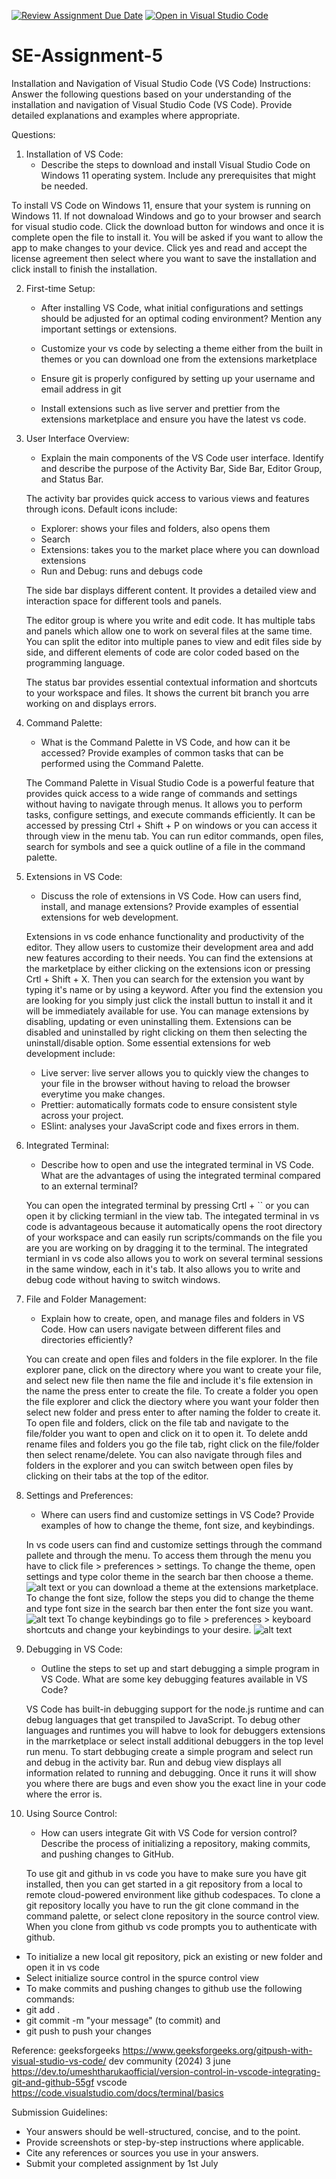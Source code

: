 [![Review Assignment Due Date](https://classroom.github.com/assets/deadline-readme-button-24ddc0f5d75046c5622901739e7c5dd533143b0c8e959d652212380cedb1ea36.svg)](https://classroom.github.com/a/XoLGRbHq)
[![Open in Visual Studio Code](https://classroom.github.com/assets/open-in-vscode-718a45dd9cf7e7f842a935f5ebbe5719a5e09af4491e668f4dbf3b35d5cca122.svg)](https://classroom.github.com/online_ide?assignment_repo_id=15241123&assignment_repo_type=AssignmentRepo)
# SE-Assignment-5
Installation and Navigation of Visual Studio Code (VS Code)
 Instructions:
Answer the following questions based on your understanding of the installation and navigation of Visual Studio Code (VS Code). Provide detailed explanations and examples where appropriate.

 Questions:

1. Installation of VS Code:
   - Describe the steps to download and install Visual Studio Code on Windows 11 operating system. Include any prerequisites that might be needed.

 To install VS Code on Windows 11, ensure that your system is running on Windows 11. If not downaload Windows and go to your browser and search for visual studio code.
 Click the download button for windows and once it is complete open the file to install it.
 You will be asked if you want to allow the app to make changes to your device. Click yes and read and accept the license agreement then select where you want to save the installation and click install to finish the installation.

2. First-time Setup:
   - After installing VS Code, what initial configurations and settings should be adjusted for an optimal coding environment? Mention any important settings or extensions.

   - Customize your vs code by selecting a theme either from the built in themes or you can download one from the extensions marketplace
   - Ensure git is properly configured by setting up your username and email address in git
   - Install extensions such as live server and prettier from the extensions marketplace and ensure you have the latest vs code.

3. User Interface Overview:
   - Explain the main components of the VS Code user interface. Identify and describe the purpose of the Activity Bar, Side Bar, Editor Group, and Status Bar.

   The activity bar provides quick access to various views and features through icons. Default icons include:
   - Explorer: shows your files and folders, also opens them
   - Search
   - Extensions: takes you to the market place where you can download extensions
   - Run and Debug: runs and debugs code

   The side bar displays different content. It provides a detailed view and interaction space for different tools and panels.

   The editor group is where you write and edit code. It has multiple tabs and panels which allow one to work on several files at the same time. You can split the editor into multiple panes to view and edit files side by side, and different elements of code are color coded based on the programming language.

   The status bar provides essential contextual information and shortcuts to your workspace and files.
   It shows the current bit branch you arre working on and displays errors.

4. Command Palette:
   - What is the Command Palette in VS Code, and how can it be accessed? Provide examples of common tasks that can be performed using the Command Palette.

   The Command Palette in Visual Studio Code is a powerful feature that provides quick access to a wide range of commands and settings without having to navigate through menus. It allows you to perform tasks, configure settings, and execute commands efficiently. It can be accessed by pressing Ctrl + Shift + P on windows or you can access it through view in the menu tab.
   You can run editor commands, open files, search for symbols and see a quick outline of a file in the command palette.

5. Extensions in VS Code:
   - Discuss the role of extensions in VS Code. How can users find, install, and manage extensions? Provide examples of essential extensions for web development.

   Extensions in vs code enhance functionality and productivity of the editor. They allow users to customize their development area and add new features according to their needs.
   You can find the extensions at the marketplace by either clicking on the extensions icon or pressing Crtl + Shift + X. Then you can search for the extension you want by typing it's name or by using a keyword. After you find the extension you are looking for you simply just click the install buttun to install it and it will be immediately available for use.
   You can manage extensions by disabling, updating or even uninstalling them. Extensions can be disabled and uninstalled by right clicking on them then selecting the uninstall/disable option.
   Some essential extensions for web development include:
   - Live server: live server allows you to quickly view the changes to your file in the browser without having to reload the browser everytime you make changes.
   - Prettier: automatically formats code to ensure consistent style across your project.
   - ESlint: analyses your JavaScript code and fixes errors in them.

6. Integrated Terminal:
   - Describe how to open and use the integrated terminal in VS Code. What are the advantages of using the integrated terminal compared to an external terminal?

   You can open the integrated terminal by pressing Crtl + `` or you can open it by clicking termianl in the view tab. The integated terminal in vs code is advantageous because it automatically opens the root directory of your workspace and can easily run scripts/commands on the file you are you are working on by dragging it to the terminal. The integrated termianl in vs code also allows you to work on several terminal sessions in the same window, each in it's tab. It also allows you to write and debug code without having to switch windows.

7. File and Folder Management:
   - Explain how to create, open, and manage files and folders in VS Code. How can users navigate between different files and directories efficiently?

   You can create and open files and folders in the file explorer.
   In the file explorer pane, click on the directory where you want to create your file, and select new file then name the file and include it's file extension in the name the press enter to create the file.
   To create a folder you open the file explorer and click the diectory where you want your folder then select new folder and press enter to after naming the folder to create it.
   To open file and folders, click on the file tab and navigate to the file/folder you want to open and click on it to open it.
   To delete andd rename files and folders you go the file tab, right click on the file/folder then select rename/delete. You can also navigate through files and folders in the explorer and you can switch between open files by clicking on their tabs at the top of the editor.

8. Settings and Preferences:
   - Where can users find and customize settings in VS Code? Provide examples of how to change the theme, font size, and keybindings.

   In vs code users can find and customize settings through the command pallete and through the menu. To access them through the menu you have to click file > preferences > settings.
   To change the theme, open settings and type color theme in the search bar then choose a theme.
   ![alt text](image.png) or you can download a theme at the extensions marketplace.
   To change the font size, follow the steps you did to change the theme and type font size in the search bar then enter the font size you want.
   ![alt text](image-1.png) To change keybindings go to file > preferences > keyboard shortcuts and change your keybindings to your desire.
   ![alt text](image-2.png)

9. Debugging in VS Code:
   - Outline the steps to set up and start debugging a simple program in VS Code. What are some key debugging features available in VS Code?

   VS Code has built-in debugging support for the node.js runtime and can debug languages that get transpiled to JavaScript. To debug other languages and runtimes you will habve to look for debuggers extensions in the marrketplace or select install additional debuggers in the top level run menu. To start debbuging create a simple program and select run and debug in the activity bar.
   Run and debug view displays all information related to running and debugging. Once it runs it will show you where there are bugs and even show you the exact line in your code where the error is.

10. Using Source Control:
    - How can users integrate Git with VS Code for version control? Describe the process of initializing a repository, making commits, and pushing changes to GitHub.

    To use git and github in vs code you have to make sure you have git installed, then you can get started in a git repository from a local to remote cloud-powered environment like github codespaces.
    To clone a git repository locally you have to run the git clone command in the command palette, or select clone repository in the source control view. When you clone from github vs code prompts you to authenticate with github.

   - To initialize a new local git repository, pick an existing or new folder and open it in vs code
   - Select initialize source control in the spurce control view
   - To make commits and pushing changes to github use the following commands:
   - git add .
   - git commit -m "your message" (to commit) and
   - git push to push your changes

   Reference:
   geeksforgeeks
   https://www.geeksforgeeks.org/gitpush-with-visual-studio-vs-code/
   dev community (2024) 3 june
   https://dev.to/umeshtharukaofficial/version-control-in-vscode-integrating-git-and-github-55gf
   vscode
   https://code.visualstudio.com/docs/terminal/basics


 Submission Guidelines:
- Your answers should be well-structured, concise, and to the point.
- Provide screenshots or step-by-step instructions where applicable.
- Cite any references or sources you use in your answers.
- Submit your completed assignment by 1st July 

